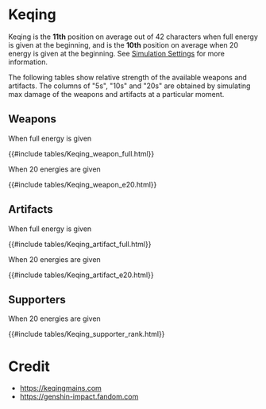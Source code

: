 # Keqing

Keqing is the **11th** position on average out of 42
characters when full energy is given at the beginning, and is the
**10th** position on average when 20 energy is given at the
beginning. See [Simulation Settings](./simulation_settings.md) for more
information.

The following tables show relative strength of the available weapons and
artifacts. The columns of "5s", "10s" and "20s" are obtained by
simulating max damage of the weapons and artifacts at a particular
moment.

## Weapons

When full energy is given

{{#include tables/Keqing_weapon_full.html}}

When 20 energies are given

{{#include tables/Keqing_weapon_e20.html}}

## Artifacts

When full energy is given

{{#include tables/Keqing_artifact_full.html}}

When 20 energies are given

{{#include tables/Keqing_artifact_e20.html}}

## Supporters

When 20 energies are given

{{#include tables/Keqing_supporter_rank.html}}

# Credit

- <https://keqingmains.com>
- <https://genshin-impact.fandom.com>

